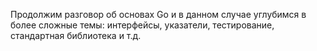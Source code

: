 Продолжим разговор об основах Go и в данном случае углубимся в более сложные темы: интерфейсы, указатели, тестирование, стандартная библиотека и т.д.

